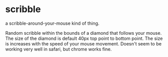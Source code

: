 scribble
========

a scribble-around-your-mouse kind of thing.

Random scribble within the bounds of a diamond that follows your mouse. The size of the diamond is default 40px
top point to bottom point. The size is increases with the speed of your mouse movement. Doesn't seem to be 
working very well in safari, but chrome works fine.
